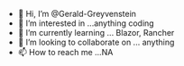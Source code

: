 - 👋 Hi, I’m @Gerald-Greyvenstein
- 👀 I’m interested in ...anything coding
- 🌱 I’m currently learning ... Blazor, Rancher
- 💞️ I’m looking to collaborate on ... anything
- 📫 How to reach me ...NA

<!---
Gerald-Greyvenstein/Gerald-Greyvenstein is a ✨ special ✨ repository because its `README.md` (this file) appears on your GitHub profile.
You can click the Preview link to take a look at your changes.
--->
